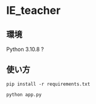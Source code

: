 # IE_teacher

## 環境
Python 3.10.8 ?

## 使い方
```
pip install -r requirements.txt
```
```
python app.py
```
